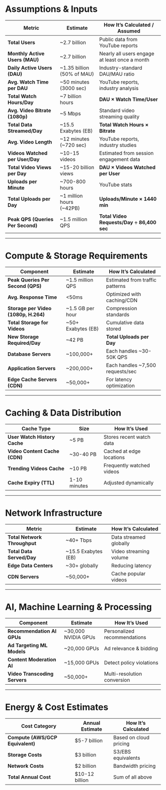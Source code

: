 # Assumptions & Inputs

| Metric                        | Estimate             | How It’s Calculated / Assumed |
|-------------------------------|----------------------|------------------------------|
| **Total Users**                | ~2.7 billion         | Public data from YouTube reports |
| **Monthly Active Users (MAU)** | ~2.7 billion         | Nearly all users engage at least once a month |
| **Daily Active Users (DAU)**   | ~1.35 billion (50% of MAU) | Industry-standard DAU/MAU ratio |
| **Avg. Watch Time per DAU**    | ~50 minutes (3000 sec) | YouTube reports, industry analysis |
| **Total Watch Hours/Day**      | ~7 billion hours     | **DAU × Watch Time/User** |
| **Avg. Video Bitrate (1080p)** | ~5 Mbps              | Standard video streaming quality |
| **Total Data Streamed/Day**    | ~15.5 Exabytes (EB)  | **Total Watch Hours × Bitrate** |
| **Avg. Video Length**          | ~12 minutes (~720 sec) | YouTube reports, industry studies |
| **Videos Watched per User/Day**| ~10-15 videos        | Estimated from session engagement data |
| **Total Video Views per Day**  | ~15-20 billion views | **DAU × Videos Watched per User** |
| **Uploads per Minute**         | ~700-800 hours       | YouTube stats |
| **Total Uploads per Day**      | ~1 million hours (~42PB) | **Uploads/Minute × 1440 min** |
| **Peak QPS (Queries Per Second)** | ~1.5 million QPS    | **Total Video Requests/Day ÷ 86,400 sec** |

---

# Compute & Storage Requirements

| Component                       | Estimate             | How It’s Calculated |
|----------------------------------|----------------------|---------------------|
| **Peak Queries Per Second (QPS)** | ~1.5 million QPS     | Estimated from traffic patterns |
| **Avg. Response Time**          | <50ms                | Optimized with caching/CDN |
| **Storage per Video (1080p, H.264)** | ~1.5 GB per hour    | Compression standards |
| **Total Storage for Videos**    | ~50+ Exabytes (EB)   | Cumulative data stored |
| **New Storage Required/Day**    | ~42 PB               | **Total Uploads per Day** |
| **Database Servers**            | ~100,000+            | Each handles ~30-50K QPS |
| **Application Servers**         | ~200,000+            | Each handles ~7,500 requests/sec |
| **Edge Cache Servers (CDN)**    | ~50,000+             | For latency optimization |

---

# Caching & Data Distribution

| Cache Type                     | Size                | How It’s Used |
|---------------------------------|---------------------|---------------|
| **User Watch History Cache**    | ~5 PB               | Stores recent watch data |
| **Video Content Cache (CDN)**   | ~30-40 PB           | Cached at edge locations |
| **Trending Videos Cache**       | ~10 PB              | Frequently watched videos |
| **Cache Expiry (TTL)**          | 1-10 minutes        | Adjusted dynamically |

---

# Network Infrastructure

| Metric                         | Estimate             | How It’s Calculated |
|---------------------------------|----------------------|---------------------|
| **Total Network Throughput**    | ~40+ Tbps            | Data streamed globally |
| **Total Data Served/Day**       | ~15.5 Exabytes (EB)  | Video streaming volume |
| **Edge Data Centers**           | ~30+ globally        | Reducing latency |
| **CDN Servers**                 | ~50,000+             | Cache popular videos |

---

# AI, Machine Learning & Processing

| Component                        | Estimate             | How It’s Used |
|----------------------------------|----------------------|---------------|
| **Recommendation AI GPUs**      | ~30,000 NVIDIA GPUs  | Personalized recommendations |
| **Ad Targeting ML Models**      | ~20,000 GPUs         | Ad relevance & bidding |
| **Content Moderation AI**       | ~15,000 GPUs         | Detect policy violations |
| **Video Transcoding Servers**   | ~50,000+             | Multi-resolution conversion |

---

# Energy & Cost Estimates

| Cost Category                   | Annual Estimate      | How It’s Calculated |
|----------------------------------|----------------------|---------------------|
| **Compute (AWS/GCP Equivalent)** | $5-7 billion         | Based on cloud pricing |
| **Storage Costs**               | $3 billion           | S3/EBS equivalents |
| **Network Costs**               | $2 billion           | Bandwidth pricing |
| **Total Annual Cost**           | $10-12 billion       | Sum of all above |





